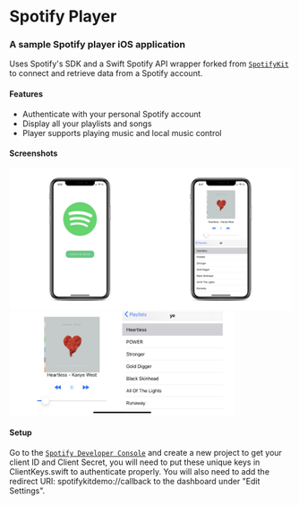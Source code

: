 # Spotify Player
### A sample Spotify player iOS application

Uses Spotify's SDK and a Swift Spotify API wrapper forked from <a href="https://github.com/xzzz9097/SpotifyKit" target="_blank">`SpotifyKit`</a> to connect and retrieve data from a Spotify account.

#### Features
* Authenticate with your personal Spotify account
* Display all your playlists and songs
* Player supports playing music and local music control

#### Screenshots

<img src="Screenshots/login-screen.png" width="50%"> <img src="Screenshots/main-sceen.png" width="50%" align="right">
<img src="Screenshots/main-screen-landscape.PNG" width="80%">

#### Setup

Go to the <a href="https://developer.spotify.com/dashboard/login" target="_blank">`Spotify Developer Console`</a> and create a new project to get your client ID and Client Secret, you will need to put these unique keys in ClientKeys.swift to authenticate properly. You will also need to add the redirect URI: spotifykitdemo://callback to the dashboard under "Edit Settings".

